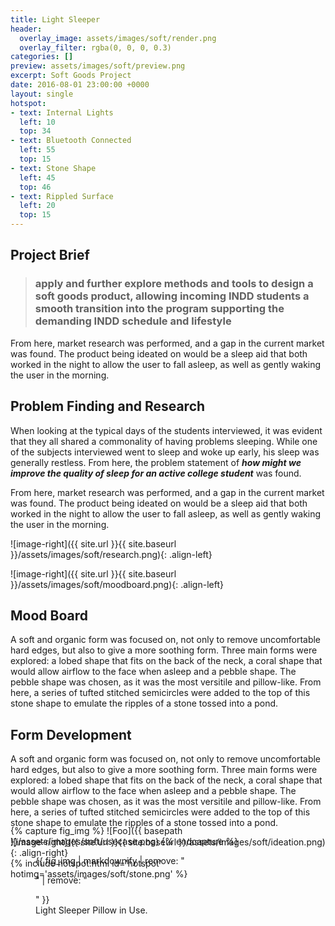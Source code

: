 ```yaml
---
title: Light Sleeper
header:
  overlay_image: assets/images/soft/render.png
  overlay_filter: rgba(0, 0, 0, 0.3)
categories: []
preview: assets/images/soft/preview.png
excerpt: Soft Goods Project
date: 2016-08-01 23:00:00 +0000
layout: single
hotspot:
- text: Internal Lights
  left: 10
  top: 34
- text: Bluetooth Connected
  left: 55
  top: 15
- text: Stone Shape
  left: 45
  top: 46
- text: Rippled Surface
  left: 20
  top: 15
---
```


<div class="container-fluid coloralternate">
<div class="container row margin-topbottom-null" markdown="block">
<div class="col-md-12" markdown="block">

## Project Brief

>### apply and further explore methods and tools to design a soft goods product, allowing incoming INDD students a smooth transition into the program supporting the demanding INDD schedule and lifestyle

From here, market research was performed, and a gap in the current market was found. The product being ideated on would be a sleep aid that both worked in the night to allow the user to fall asleep, as well as gently waking the user in the morning.

</div>
</div>
</div>

<div class="container-fluid coloralternate">
<div class="container row margin-topbottom-null" markdown="block">
<div class="col-md-12" markdown="block">

## Problem Finding and Research
When looking at the typical days of the students interviewed, it was evident that they all shared a commonality of having problems sleeping. While one of the subjects interviewed went to sleep and woke up early, his sleep was generally restless. From here, the problem statement of _**how might we improve the quality of sleep for an active college student**_ was found.

From here, market research was performed, and a gap in the current market was found. The product being ideated on would be a sleep aid that both worked in the night to allow the user to fall asleep, as well as gently waking the user in the morning.


![image-right]({{ site.url }}{{ site.baseurl }}/assets/images/soft/research.png){: .align-left}
</div>
</div>
</div>

<div class="container-fluid coloralternate">
<div class="container row margin-topbottom-null" markdown="block">
<div class="col-md-8" markdown="block">
![image-right]({{ site.url }}{{ site.baseurl }}/assets/images/soft/moodboard.png){: .align-left}
</div>
<div class="col-md-4" markdown="block">
 
## Mood Board
A soft and organic form was focused on, not only to remove uncomfortable hard edges, but also to give a more soothing form. Three main forms were explored: a lobed shape that fits on the back of the neck, a coral shape that would allow airflow to the face when asleep and a pebble shape. The pebble shape was chosen, as it was the most versitile and pillow-like. From here, a series of tufted stitched semicircles were added to the top of this stone shape to emulate the ripples of a stone tossed into a pond.
</div>
</div>
</div>
<div class="container-fluid coloralternate">
<div class="container row margin-topbottom-null" markdown="block">
<div class="col-md-4" markdown="block">
 
## Form Development
A soft and organic form was focused on, not only to remove uncomfortable hard edges, but also to give a more soothing form. Three main forms were explored: a lobed shape that fits on the back of the neck, a coral shape that would allow airflow to the face when asleep and a pebble shape. The pebble shape was chosen, as it was the most versitile and pillow-like. From here, a series of tufted stitched semicircles were added to the top of this stone shape to emulate the ripples of a stone tossed into a pond.
</div>
<div class="col-md-8" markdown="block">
![image-right]({{ site.url }}{{ site.baseurl }}/assets/images/soft/ideation.png){: .align-right}
</div>

</div>
</div>
<div class="container-fluid coloralternate">
<div class="container row margin-topbottom-null" markdown="block">
<div class="col-md-12" markdown="block" style="margin-bottom:-100px;">
{% include hotspot.html  id='hotspot' hotimg='assets/images/soft/stone.png' %}
</div>
</div>
</div>
<div class="container-fluid coloralternate">
<div class="container row margin-topbottom-null" markdown="block">
<div class="col-md-12" markdown="block">

{% capture fig_img %}
![Foo]({{ basepath }}/assets/images/soft/usecase.png)
{% endcapture %}

<figure>
  {{ fig_img | markdownify | remove: "<p>" | remove: "</p>" }}
  <figcaption>Light Sleeper Pillow in Use.</figcaption>
</figure>

</div>
</div>
</div>
